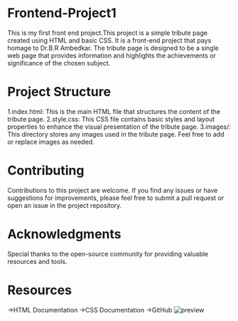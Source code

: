 # Frontend-Project1
This is my first front end project.This project is a simple tribute page created using HTML and basic CSS. It is a front-end project that pays homage to Dr.B.R Ambedkar. The tribute page is designed to be a single web page that provides information and highlights the achievements or significance of the chosen subject.
# Project Structure
1.index.html: This is the main HTML file that structures the content of the tribute page.
2.style.css: This CSS file contains basic styles and layout properties to enhance the visual presentation of the tribute page.
3.images/: This directory stores any images used in the tribute page. Feel free to add or replace images as needed.
# Contributing
Contributions to this project are welcome. If you find any issues or have suggestions for improvements, please feel free to submit a pull request or open an issue in the project repository.
# Acknowledgments
Special thanks to the open-source community for providing valuable resources and tools.
# Resources
->HTML Documentation
->CSS Documentation
->GitHub
![preview](https://github.com/aryasingh258/Frontend-Project1/assets/117709787/ee2d4c36-6ebd-4f95-9728-631a9c0e5cf4)

